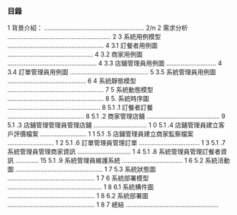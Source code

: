 ### 目錄
1 背景介紹： ........................................................ 2/n
2 需求分析 .......................................................... 2
3 系統用例模型 ...................................................... 4
3.1 訂餐者用例圖 ................................................ 4
3.2 商家用例圖 .................................................. 4
3.3 店鋪管理員用例圖 ............................ 4
3.4 訂單管理員用例圖 ............................................ 5
3.5 系統管理員用例圖 ............................................ 6
4 系統靜態模型 ...................................................... 7
5 系統動態模型 ...................................................... 8
5. 系統時序圖 .................................................... 8
5.1 .1 訂餐者訂餐 ........................................... 8
5.1 .2 商家管理店鋪 ......................................... 9
5.1 .3 店鋪管理管理員管理店鋪 .............................. 1 0
5.1 .4 店鋪管理員建立客戶評價檔案 .......................... 1 1
5.1 .5 店鋪管理員建立商家監察檔案 .......................... 1 2
5.1 .6 訂單管理員管理訂單 .................................. 1 3
5.1 .7 系統管理員管理商家資訊 .............................. 1 4
5.1 .8 系統管理員管理訂餐者資訊 ............. 15
5.1 .9 系統管理員維護系統 .................................. 1 6
5.2 系統活動圖 ................................................. 1 7
5.3 系統狀態圖 ................................................. 1 7
6 系統部署模型 ..................................................... 1 8
6.1 系統構件圖 ................................................. 1 8
6.2 系統部署圖 ................................................. 1 8
7 總結 ....................................................
 




